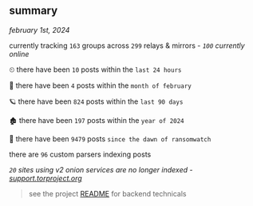 
## summary
_february 1st, 2024_

currently tracking `163` groups across `299` relays & mirrors - _`100` currently online_

⏲ there have been `10` posts within the `last 24 hours`

🦈 there have been `4` posts within the `month of february`

🪐 there have been `824` posts within the `last 90 days`

🏚 there have been `197` posts within the `year of 2024`

🦕 there have been `9479` posts `since the dawn of ransomwatch`

there are `96` custom parsers indexing posts

_`20` sites using v2 onion services are no longer indexed - [support.torproject.org](https://support.torproject.org/onionservices/v2-deprecation/)_

> see the project [README](https://github.com/joshhighet/ransomwatch#ransomwatch--) for backend technicals
